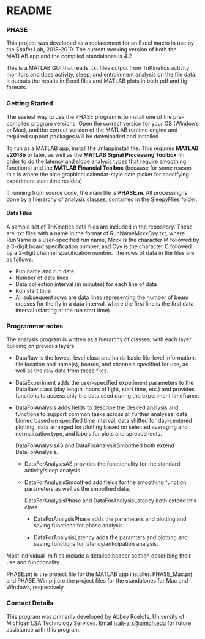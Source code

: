 # README #

### PHASE ###
This project was developed as a replacement for an Excel macro in use
by the Shafer Lab, 2018-2019. The current working version of both the MATLAB app and the compiled standalones is 4.2.

This is a MATLAB GUI that reads .txt files output from TriKinetics activity monitors and does activity, sleep, and entrainment analysis on the file data. It outputs the results in Excel files and MATLAB plots in both pdf and fig formats.

### Getting Started ###

The easiest way to use the PHASE program is to install one of the pre-compiled program versions. Open the correct version for your OS (Windows or Mac), and the correct version of the MATLAB runtime engine and required support packages will be downloaded and installed.

To run as a MATLAB app, install the .mlappinstall file. This requires **MATLAB v2018b** or later, as well as the **MATLAB Signal Processing Toolbox** (in order to do the latency and slope analysis types that require smoothing functions) and the **MATLAB Financial Toolbox** (because for some reason this is where the nice graphical calendar-style date picker for specifying experiment start time resides).

If running from source code, the main file is **PHASE.m**. All processing is done by a hierarchy of analysis classes, contained in the SleepyFlies folder.


#### Data Files ####
A sample set of TriKinetics data files are included in the repository. These are .txt files with a name in the format of RunNameMxxxCyy.txt, where RunName is a user-specified run name, Mxxx is the character M followed by a 3-digit board specification number, and Cyy is the character C followed by a 2-digit channel specification number. The rows of data in the files are as follows:
* Run name and run date
* Number of data lines
* Data collection interval (in minutes) for each line of data
* Run start time
* All subsequent rows are data lines representing the number of beam crosses for the fly in a data interval, where the first line is the first data interval (starting at the run start time)


### Programmer notes ###

The analysis program is written as a hierarchy of classes, with each layer building on previous layers.

* DataRaw is the lowest-level class and holds basic file-level information: file location and name(s), boards, and channels specified for use, as well as the raw data from these files.

* DataExperiment adds the user-specified experiment parameters to the DataRaw class (day length, hours of light, start time, etc.) and provides functions to access only the data used during the experiment timeframe.

* DataForAnalysis adds fields to describe the desired analysis and functions to support common tasks across all further analyses: data binned based on specified time interval, data shifted for day-centered plotting, data arranged for plotting based on selected averaging and normalization type, and labels for plots and spreadsheets.

  DataForAnalysisAS and DataForAnalysisSmoothed both extend DataForAnalysis.

  * DataForAnalysisAS provides the functionality for the standard activity/sleep analysis.

  * DataForAnalysisSmoothed add fields for the smoothing function parameters as well as the smoothed data.

    DataForAnalysisPhase and DataForAnalysisLatency both extend this class.

    * DataForAnalysisPhase adds the parameters and plotting and saving functions for phase analysis.

    * DataForAnalysisLatency adds the paramters and plotting and saving functions for latency/anticipation analysis.


Most individual .m files include a detailed header section describing their use and functionality.

PHASE.prj is the project file for the MATLAB app installer.
PHASE_Mac.prj and PHASE_Win.prj are the project files for the standalones for Mac and Windows, respectively. 


### Contact Details ###

This program was primarily developed by Abbey Roelofs, University of Michigan LSA Technology Services.
Email lsait-ars@umich.edu for future assistance with this program.
